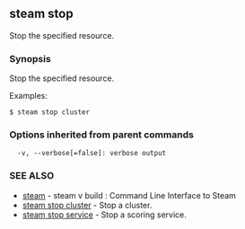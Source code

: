 ## steam stop

Stop the specified resource.

### Synopsis


Stop the specified resource.

Examples:

    $ steam stop cluster

### Options inherited from parent commands

```
  -v, --verbose[=false]: verbose output
```

### SEE ALSO
* [steam](steam.md)	 - steam v build : Command Line Interface to Steam
* [steam stop cluster](steam_stop_cluster.md)	 - Stop a cluster.
* [steam stop service](steam_stop_service.md)	 - Stop a scoring service.

